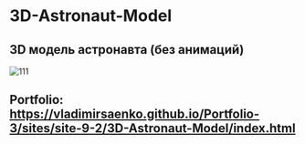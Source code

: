 # 3D-Astronaut-Model
 
## 3D модель астронавта (без анимаций)

![111](https://user-images.githubusercontent.com/56477695/115123849-a1652200-9fc7-11eb-9757-8b242ed4cf24.png)

## Portfolio: https://vladimirsaenko.github.io/Portfolio-3/sites/site-9-2/3D-Astronaut-Model/index.html
